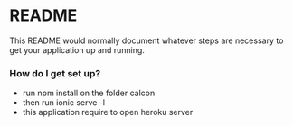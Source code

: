 # README #

This README would normally document whatever steps are necessary to get your application up and running.

### How do I get set up? ###

* run npm install on the folder calcon
* then run ionic serve -l
* this application require to open heroku server